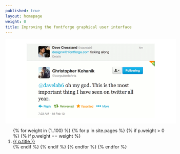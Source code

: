 ```yaml
---
published: true
layout: homepage
weight: 0
title: Improving the fontforge graphical user interface
---
```


<div style="background: white; width: 100%; text-align:center; padding:1em">
<img src="images/2013-02-18_love.png" width="400px" alt="Praise on Twitter">
</div>

<ol class="rectangle-list">
{% for weight in (1..100) %}
  {% for p in site.pages %}
    {% if p.weight > 0 %}
    {% if p.weight == weight %}
      <li>
        <a {% if p.url == page.url %}class="active"{% endif %} href="{{ p.url }}">
          {{ p.title }}
        </a>
      </li>
    {% endif %}
    {% endif %}
  {% endfor %}
{% endfor %}
</ol>
